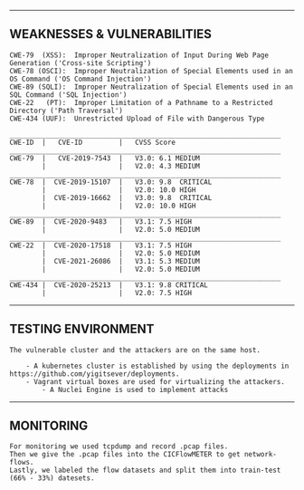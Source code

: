 
-----------------------------------------------------------------------------------------------------
WEAKNESSES & VULNERABILITIES
-----------------------------------------------------------------------------------------------------

    CWE-79  (XSS):  Improper Neutralization of Input During Web Page Generation ('Cross-site Scripting')
    CWE-78 (OSCI):  Improper Neutralization of Special Elements used in an OS Command ('OS Command Injection')
    CWE-89 (SQLI):  Improper Neutralization of Special Elements used in an SQL Command ('SQL Injection')
    CWE-22   (PT):  Improper Limitation of a Pathname to a Restricted Directory ('Path Traversal')
    CWE-434 (UUF):  Unrestricted Upload of File with Dangerous Type
    
    ___________________________________________________________________
    CWE-ID  |   CVE-ID         |   CVSS Score          
    ___________________________________________________________________
    CWE-79  |   CVE-2019-7543  |   V3.0: 6.1 MEDIUM
            |                  |   V2.0: 4.3 MEDIUM
    ___________________________________________________________________                      
    CWE-78  |  CVE-2019-15107  |   V3.0: 9.8  CRITICAL
            |                  |   V2.0: 10.0 HIGH
            |  CVE-2019-16662  |   V3.0: 9.8  CRITICAL
            |                  |   V2.0: 10.0 HIGH          
    ___________________________________________________________________        
    CWE-89  |  CVE-2020-9483   |   V3.1: 7.5 HIGH
            |                  |   V2.0: 5.0 MEDIUM
    ___________________________________________________________________     
    CWE-22  |  CVE-2020-17518  |   V3.1: 7.5 HIGH
            |                  |   V2.0: 5.0 MEDIUM  
            |  CVE-2021-26086  |   V3.1: 5.3 MEDIUM
            |                  |   V2.0: 5.0 MEDIUM    
    ___________________________________________________________________       
    CWE-434 |  CVE-2020-25213  |   V3.1: 9.8 CRITICAL
            |                  |   V2.0: 7.5 HIGH 
       



-----------------------------------------------------------------------------------------------------
TESTING ENVIRONMENT
-----------------------------------------------------------------------------------------------------

    The vulnerable cluster and the attackers are on the same host.
    
        - A kubernetes cluster is established by using the deployments in https://github.com/yigitsever/deployments.
        - Vagrant virtual boxes are used for virtualizing the attackers.
            - A Nuclei Engine is used to implement attacks   
            


-----------------------------------------------------------------------------------------------------
MONITORING
-----------------------------------------------------------------------------------------------------
    For monitoring we used tcpdump and record .pcap files.
    Then we give the .pcap files into the CICFlowMETER to get network-flows.
    Lastly, we labeled the flow datasets and split them into train-test (66% - 33%) datesets. 




